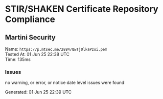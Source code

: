 # STIR/SHAKEN Certificate Repository Compliance

## Martini Security

Name: `https://p.mtsec.me/2884/QwTj0lkaPzoi.pem`\
Tested At: 01 Jun 25 22:38 UTC\
Time: 135ms

### Issues

no warning, or error, or notice date level issues were found

Generated: 01 Jun 25 22:39 UTC